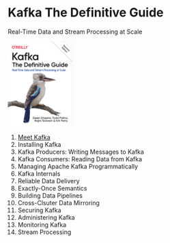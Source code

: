 # Kafka The Definitive Guide

Real-Time Data and Stream Processing at Scale

<img src="img_8.png"  width="30%"/>

1. [Meet Kafka](1_Meet_Kafka/README.md)
2. Installing Kafka
3. Kafka Producers: Writing Messages to Kafka
4. Kafka Consumers: Reading Data from Kafka
5. Managing Apache Kafka Programmatically
6. Kafka Internals
7. Reliable Data Delivery
8. Exactly-Once Semantics
9. Building Data Pipelines
10. Cross-Clsuter Data Mirroring
11. Securing Kafka
12. Administering Kafka
13. Monitoring Kafka
14. Stream Processing 

